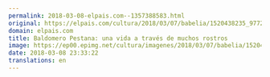 ```yaml
---
permalink: 2018-03-08-elpais.com--1357388583.html
original: https://elpais.com/cultura/2018/03/07/babelia/1520438235_977238.html#?ref=rss&format=simple&link=link
domain: elpais.com
title: Baldomero Pestana: una vida a través de muchos rostros
image: https://ep00.epimg.net/cultura/imagenes/2018/03/07/babelia/1520438235_977238_1520537515_rrss_normal.jpg
date: 2018-03-08 23:33:22
translations: en
---
```


